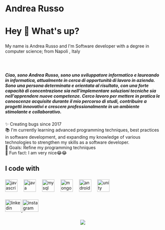 # Andrea Russo
<h1 align="left">Hey 👋 What's up?</h1>

###

<p align="left">My name is Andrea Russo and I'm Software developer with a degree in computer science; from Napoli , Italy</p>

###

<br clear="both">

<h5 align="left">Ciao, sono Andrea Russo, sono uno sviluppatore informatico e laureando in informatica, attualmente in cerca di opportunità di lavoro in azienda. Sono una persona determinata e orientata al risultato, con una forte capacità di concentrazione sia nell'implementare soluzioni tecniche sia nell'apprendere nuove competenze. Cerco lavoro per mettere in pratica le conoscenze acquisite durante il mio percorso di studi, contribuire a progetti innovativi e crescere professionalmente in un ambiente stimolante e collaborativo.</h5>

###

<p align="left">✨ Creating bugs since 2017<br>📚 I'm currently learning advanced programming techniques, best practices in software development, and expanding my knowledge of various technologies to strengthen my skills as a software developer.<br>🎯 Goals: Refine my programming techniques <br>🎲 Fun fact: I am very nice😂😂</p>

###

<h2 align="left">I code with</h2>

###

<div align="left">
  <img src="https://cdn.jsdelivr.net/gh/devicons/devicon/icons/javascript/javascript-original.svg" height="40" alt="javascript logo"  />
  <img width="12" />
  <img src="https://cdn.jsdelivr.net/gh/devicons/devicon/icons/java/java-original.svg" height="40" alt="java logo"  />
  <img width="12" />
  <img src="https://cdn.jsdelivr.net/gh/devicons/devicon/icons/mysql/mysql-original.svg" height="40" alt="mysql logo"  />
  <img width="12" />
  <img src="https://cdn.jsdelivr.net/gh/devicons/devicon/icons/mongodb/mongodb-original.svg" height="40" alt="mongodb logo"  />
  <img width="12" />
  <img src="https://cdn.jsdelivr.net/gh/devicons/devicon/icons/androidstudio/androidstudio-original.svg" height="40" alt="androidstudio logo"  />
  <img width="12" />
  <img src="https://cdn.jsdelivr.net/gh/devicons/devicon/icons/unity/unity-original.svg" height="40" alt="unity logo"  />
</div>

###

<div align="left">
  <a href="https://www.linkedin.com/in/andrea-russo-6738a7259/?trk=opento_sprofile_topcard" target="_blank">
    <img src="https://raw.githubusercontent.com/maurodesouza/profile-readme-generator/master/src/assets/icons/social/linkedin/default.svg" width="52" height="40" alt="linkedin logo"  />
  </a>
  <a href="https://www.instagram.com/andre_memo_/" target="_blank">
    <img src="https://raw.githubusercontent.com/maurodesouza/profile-readme-generator/master/src/assets/icons/social/instagram/default.svg" width="52" height="40" alt="instagram logo"  />
  </a>
</div>

###

<div align="center">
  <img src="https://profile-counter.glitch.me/AndreaRusso7899/count.svg?"  />
</div>

###
